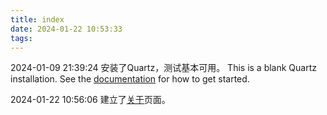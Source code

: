 ```yaml
---
title: index
date: 2024-01-22 10:53:33
tags:
---
```


2024-01-09 21:39:24
安装了Quartz，测试基本可用。
This is a blank Quartz installation.
See the [documentation](https://quartz.jzhao.xyz) for how to get started.

2024-01-22 10:56:06
建立了[关于](about.md)页面。
